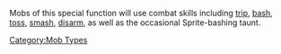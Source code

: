 Mobs of this special function will use combat skills including
[trip](Trip "wikilink"), [bash](Bash "wikilink"),
[toss](Toss "wikilink"), [smash](Smash "wikilink"),
[disarm](Disarm "wikilink"), as well as the occasional Sprite-bashing
taunt.

[Category:Mob Types](Category:Mob_Types "wikilink")
